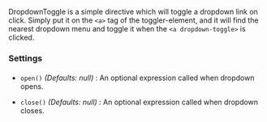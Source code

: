 
DropdownToggle is a simple directive which will toggle a dropdown link on click.  Simply put it on the `<a>` tag of the toggler-element, and it will find the nearest dropdown menu and toggle it when the `<a dropdown-toggle>` is clicked.

### Settings ###

#### <dropdown-toggle> ####

 * `open()`
        _(Defaults: null)_ :
        An optional expression called when dropdown opens.

 * `close()`
        _(Defaults: null)_ :
        An optional expression called when dropdown closes.
